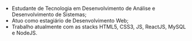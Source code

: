 - Estudante de Tecnologia em Desenvolvimento de Análise e Desenvolvimento de Sistemas;
- Atuo como estagiário de Desenvolvimento Web;
- Trabalho atualmente com as stacks HTML5, CSS3, JS, ReactJS, MySQL e NodeJS.


<!---
T-pl/T-pl is a ✨ special ✨ repository because its `README.md` (this file) appears on your GitHub profile.
You can click the Preview link to take a look at your changes.
--->
